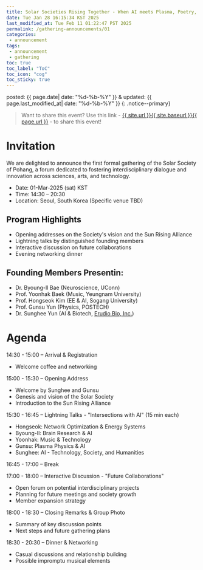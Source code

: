 ```yaml
---
title: Solar Societies Rising Together - When AI meets Plasma, Poetry, and Music!
date: Tue Jan 28 16:15:34 KST 2025
last_modified_at: Tue Feb 11 01:22:47 PST 2025
permalink: /gathering-announcements/01
categories:
 - announcement
tags:
 - announcement
 - gathering
toc: true
toc_label: "ToC"
toc_icon: "cog"
toc_sticky: true
---
```


posted: {{ page.date| date: "%d-%b-%Y" }}
&amp;
updated: {{ page.last_modified_at| date: "%d-%b-%Y" }}
{: .notice--primary}

<blockquote>
Want to share this event?
Use this link
- <a href="{{ page.url }}">{{ site.url }}{{ site.baseurl }}{{ page.url }}</a> -
to share this event!
</blockquote>

# Invitation

We are delighted to announce the first formal gathering of the Solar Society of Pohang, a forum dedicated to fostering interdisciplinary dialogue and innovation across sciences, arts, and technology.

- Date: 01-Mar-2025 (sat) KST
- Time: 14:30 &ndash; 20:30
- Location: Seoul, South Korea (Specific venue TBD)

## Program Highlights

- Opening addresses on the Society's vision and the Sun Rising Alliance
- Lightning talks by distinguished founding members
- Interactive discussion on future collaborations
- Evening networking dinner

## Founding Members Presentin:

- Dr. Byoung-Il Bae (Neuroscience, UConn)
- Prof. Yoonhak Baek (Music, Yeungnam University)
- Prof. Hongseok Kim (EE &amp; AI, Sogang University)
- Prof. Gunsu Yun (Physics, POSTECH)
- Dr. Sunghee Yun (AI &amp; Biotech, [Erudio Bio, Inc.]())


# Agenda

14:30 - 15:00
&ndash; Arrival & Registration
- Welcome coffee and networking

15:00 - 15:30
&ndash; Opening Address
- Welcome by Sunghee and Gunsu
- Genesis and vision of the Solar Society
- Introduction to the Sun Rising Alliance

15:30 - 16:45
&ndash; Lightning Talks - "Intersections with AI" (15 min each)
- Hongseok: Network Optimization & Energy Systems
- Byoung-Il: Brain Research & AI
- Yoonhak: Music & Technology
- Gunsu: Plasma Physics & AI
- Sunghee: AI - Technology, Society, and Humanities

16:45 - 17:00
&ndash; Break

17:00 - 18:00
&ndash; Interactive Discussion - "Future Collaborations"
- Open forum on potential interdisciplinary projects
- Planning for future meetings and society growth
- Member expansion strategy

18:00 - 18:30
&ndash; Closing Remarks &amp; Group Photo
- Summary of key discussion points
- Next steps and future gathering plans

18:30 - 20:30
&ndash; Dinner &amp; Networking
- Casual discussions and relationship building
- Possible impromptu musical elements
